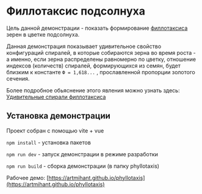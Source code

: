 # Филлотаксис подсолнуха

Цель данной демонстрации - показать формирование [филлотаксиса]( https://en.wikipedia.org/wiki/Phyllotaxis) зерен в цветке подсолнуха.

Данная демонстрация показывает удивительное свойство конфигураций спиралей, в которые собираются зерна во время роста - а именно, если зерна распределены равномерно по цветку, отношение индексов (количеств) спиралей, формирующихся из семян, будет близким к константе `Ф = 1,618...` , прославленной пропорции золотого сечения.

Более подробное обьяснение этого явления можно узнать здесь: [Удивительные спирали филлотаксиса](https://youtu.be/auUNVPMypf0)

## Установка демонстрации
Проект собран с помощью vite + vue

`npm install` - установка пакетов

`npm run dev` - запуск демонстрации в режиме разработки

`npm run build` - сборка демонстрации (в папку phyllotaxis)

Рабочее демо: [https://artmihant.github.io/phyllotaxis](https://artmihant.github.io/phyllotaxis)